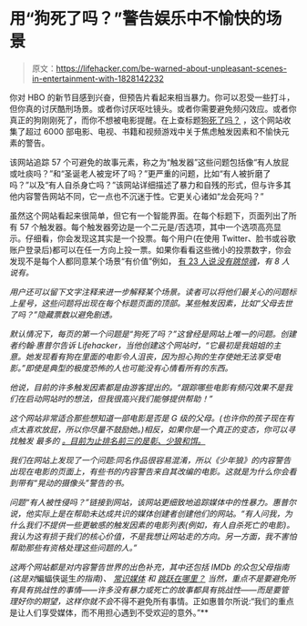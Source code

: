 # 用“狗死了吗？”警告娱乐中不愉快的场景

> 原文：<https://lifehacker.com/be-warned-about-unpleasant-scenes-in-entertainment-with-1828142232>

你对 HBO 的新节目感到兴奋，但预告片看起来相当暴力。你可以忍受一些打斗，但你真的讨厌酷刑场景。或者你讨厌呕吐镜头。或者你需要避免频闪效应。或者你真正的狗刚刚死了，而你不想被电影提醒。在上查标题[狗死了吗？](https://www.doesthedogdie.com/) ，这个网站收集了超过 6000 部电影、电视、书籍和视频游戏中关于焦虑触发因素和不愉快元素的警告。



该网站追踪 57 个可避免的故事元素，称之为“触发器”这些问题包括像“有人放屁或吐痰吗？”和“圣诞老人被宠坏了吗？”更严重的问题，比如“有人被折磨了吗？”以及“有人自杀身亡吗？”该网站详细描述了暴力和自残的形式，但与许多其他内容警告网站不同，它一点也不沉迷于性。它更关心诸如“龙会死吗？”

虽然这个网站看起来很简单，但它有一个智能界面。在每个标题下，页面列出了所有 57 个触发器。每个触发器旁边是一个二元是/否选项，其中一个选项高亮显示。仔细看，你会发现这其实是一个投票。每个用户(在使用 Twitter、脸书或谷歌账户登录后)都可以在任一方向上投一票。如果你看看这些微小的投票数字，你会发现不是每个人都同意某个场景“有价值”例如， [有 23 人说*没有跳惊魂*](https://www.doesthedogdie.com/items/4278)*，有 8 人说有。*

*用户还可以留下文字注释来进一步解释某个场景。读者可以将他们最关心的问题标上星号，这些问题将出现在每个标题页面的顶部。某些触发因素，比如“父母去世了吗？”隐藏票数以避免剧透。*

*默认情况下，每页的第一个问题是“狗死了吗？”这曾经是网站上唯一的问题。创建者约翰·惠普尔告诉 Lifehacker，当他创建这个网站时，“它最初是我姐姐的主意。她发现看有狗在里面的电影令人沮丧，因为担心狗的生存使她无法享受电影。”即使是典型的极度恐怖的人也可能没有心情看所有的东西。*

*他说，目前的许多触发因素都是由游客提出的。“跟踪哪些电影有频闪效果不是我们在启动网站时的想法，但我很高兴我们能够提供帮助！”*

*这个网站非常适合那些想知道一部电影是否是 G 级的父母。(也许你的孩子现在有点太喜欢放屁，所以你尽量不鼓励她。)相反，如果你是一个真正的变态，你可以寻找触发 最多的 [。目前为止排名前三的是*彰*、*少狼*和*饵*。](https://www.doesthedogdie.com/browse-movies?sortField=numYesTopics)*

*我们在网站上发现了一个问题:同名作品很容易混淆，所以《少年狼》的内容警告出现在电影的页面上，有些书的内容警告来自其改编的电影。这就是为什么你会看到带有“晃动的摄像头”警告的书。*

*问题“有人被性侵吗？”链接到网站，该网站更细致地追踪媒体中的性暴力。惠普尔说，他实际上是在帮助未达成共识的媒体创建者创建他们的网站。“有人问我，为什么我们不提供一些更敏感的触发因素的电影列表(例如，有人自杀死亡的电影)。我认为这有损于我们的核心价值，不是我想让网站走的方向。另一方面，我不害怕帮助那些有资格处理这些问题的人。”*

*这两个网站都是对内容警告世界的出色补充，其中还包括 IMDb 的众包父母指南(这是对*蝙蝠侠诞生*的指南)、 [常识媒体](https://www.commonsensemedia.org/) 和 [跳跃在哪里？](https://wheresthejump.com/) 当然，重点不是要避免所有具有挑战性的事情——许多没有暴力或死亡的故事都具有挑战性——而是要管理好你的期望，这样你就不会*不得不避免所有事情。正如惠普尔所说:“我们的重点是让人们享受媒体，而不用担心遇到不受欢迎的意外。”**